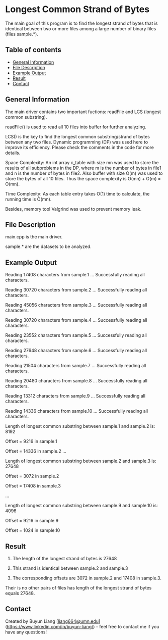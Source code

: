 # Longest Common Strand of Bytes  
The main goal of this program is to find the longest strand of bytes that is identical between two or more files among a large number of binary files (files sample.*).

## Table of contents
* [General Information](#general-information) 
* [File Description](#file-description)
* [Example Output](#example-output)
* [Result](#result)
* [Contact](#contact)

## General Information

The main driver contains two important fuctions: readFile and LCS (longest common substring).

readFile() is used to read all 10 files into buffer for further analyzing.

LCS() is the key to find the longest common substring/strand of bytes between any two files. Dynamic programming (DP) was used here to improve its efficiency. Please check the comments in the code for more details.

Space Complexity: An int array c_table with size mn was used to store the results of all subproblems in the DP, where m is the number of bytes in file1 and n is the number of bytes in file2. Also buffer with size O(m) was used to store the bytes of all 10 files. Thus the space complexity is O(mn) + O(m) = O(mn).

Time Complexity: As each table entry takes O(1) time to calculate, the running time is O(mn).  

Besides, memory tool Valgrind was used to prevent memory leak.

## File Description
main.cpp is the main driver. 

sample.* are the datasets to be analyzed. 

## Example Output
Reading 17408 characters from sample.1 ...  Successfully reading all characters.

Reading 30720 characters from sample.2 ...  Successfully reading all characters.

Reading 45056 characters from sample.3 ...  Successfully reading all characters.

Reading 30720 characters from sample.4 ...  Successfully reading all characters.

Reading 23552 characters from sample.5 ...  Successfully reading all characters.

Reading 27648 characters from sample.6 ...  Successfully reading all characters.

Reading 21504 characters from sample.7 ...  Successfully reading all characters.

Reading 20480 characters from sample.8 ...  Successfully reading all characters.

Reading 13312 characters from sample.9 ...  Successfully reading all characters.

Reading 14336 characters from sample.10 ...  Successfully reading all characters.

Length of longest common substring between sample.1 and sample.2 is: 8192

Offset = 9216 in sample.1

Offset = 14336 in sample.2
...

Length of longest common substring between sample.2 and sample.3 is: 27648

Offset = 3072 in sample.2

Offset = 17408 in sample.3

...

Length of longest common substring between sample.9 and sample.10 is: 4096

Offset = 9216 in sample.9

Offset = 1024 in sample.10

## Result

1. The length of the longest strand of bytes is 27648

2. This strand is identical between sample.2 and sample.3
 
3. The corresponding offsets are 3072 in sample.2 and 17408 in sample.3.

Their is no other pairs of files has length of the longest strand of bytes equals 27648.

## Contact
Created by Buyun Liang [liang664@umn.edu] (https://www.linkedin.com/in/buyun-liang/) - feel free to contact me if you have any questions!
